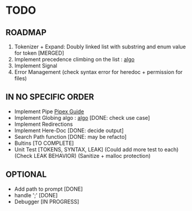 # TODO
## ROADMAP
1. Tokenizer + Expand: Doubly linked list with substring and enum value for token [MERGED]
2. Implement precedence climbing on the list : [algo](https://eli.thegreenplace.net/2012/08/02/parsing-expressions-by-precedence-climbing)
3. Implement Signal
4. Error Management (check syntax error for heredoc + permission for files)

## IN NO SPECIFIC ORDER
* Implement Pipe [Pipex Guide](https://reactive.so/post/42-a-comprehensive-guide-to-pipex)
* Implement Globing algo : [algo](https://www.gmarik.info/blog/2020/understanding-glob-matching/)    [DONE: check use case]
* Implement Redirections
* Implement Here-Doc [DONE: decide output]
* Search Path function [DONE: may be refacto]
* Bultins [TO COMPLETE]
* Unit Test [TOKENS, SYNTAX, LEAK] (Could add more test to each) (Check LEAK BEHAVIOR) (Sanitize + malloc protection)

## OPTIONAL
* Add path to prompt [DONE]
* handle ';' [DONE]
* Debugger [IN PROGRESS]
